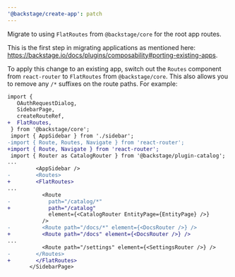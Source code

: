 ```yaml
---
'@backstage/create-app': patch
---
```


Migrate to using `FlatRoutes` from `@backstage/core` for the root app routes.

This is the first step in migrating applications as mentioned here: https://backstage.io/docs/plugins/composability#porting-existing-apps.

To apply this change to an existing app, switch out the `Routes` component from `react-router` to `FlatRoutes` from `@backstage/core`.
This also allows you to remove any `/*` suffixes on the route paths. For example:

```diff
import {
   OAuthRequestDialog,
   SidebarPage,
   createRouteRef,
+  FlatRoutes,
 } from '@backstage/core';
 import { AppSidebar } from './sidebar';
-import { Route, Routes, Navigate } from 'react-router';
+import { Route, Navigate } from 'react-router';
 import { Router as CatalogRouter } from '@backstage/plugin-catalog';
...
         <AppSidebar />
-        <Routes>
+        <FlatRoutes>
...
           <Route
-            path="/catalog/*"
+            path="/catalog"
             element={<CatalogRouter EntityPage={EntityPage} />}
           />
-          <Route path="/docs/*" element={<DocsRouter />} />
+          <Route path="/docs" element={<DocsRouter />} />
...
           <Route path="/settings" element={<SettingsRouter />} />
-        </Routes>
+        </FlatRoutes>
       </SidebarPage>
```
